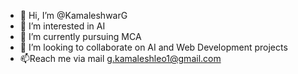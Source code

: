 - 👋 Hi, I’m @KamaleshwarG
- 👀 I’m interested in AI
- 🌱 I’m currently pursuing MCA
- 💞️ I’m looking to collaborate on AI and Web Development projects
- 📫Reach me via mail g.kamaleshleo1@gmail.com

<!---
KamaleshwarG/KamaleshwarG is a ✨ special ✨ repository because its `README.md` (this file) appears on your GitHub profile.
You can click the Preview link to take a look at your changes.
--->
